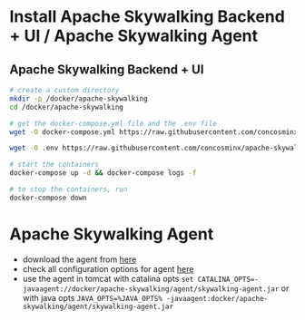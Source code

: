 # Install Apache Skywalking Backend + UI / Apache Skywalking Agent 


## Apache Skywalking Backend + UI

```bash
# create a custom directory
mkdir -p /docker/apache-skywalking
cd /docker/apache-skywalking

# get the docker-compose.yml file and the .env file
wget -O docker-compose.yml https://raw.githubusercontent.com/concosminx/apache-skywalking-dc/master/docker-compose.yml

wget -O .env https://raw.githubusercontent.com/concosminx/apache-skywalking-dc/master/.env

# start the containers
docker-compose up -d && docker-compose logs -f

# to stop the containers, run 
docker-compose down
```

# Apache Skywalking Agent
- download the agent from [here](https://skywalking.apache.org/downloads/)
- check all configuration options for agent [here](https://skywalking.apache.org/docs/skywalking-java/v8.10.0/en/setup/service-agent/java-agent/configurations/#table-of-agent-configuration-properties)
- use the agent in tomcat with catalina opts `set CATALINA_OPTS=-javaagent://docker/apache-skywalking/agent/skywalking-agent.jar` or with java opts `JAVA_OPTS=%JAVA_OPTS% -javaagent:docker/apache-skywalking/agent/skywalking-agent.jar`